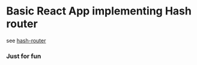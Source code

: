 Basic React App implementing Hash router
=======================================
see [hash-router](https://github.com/ReactTraining/react-router)
### Just for fun 
